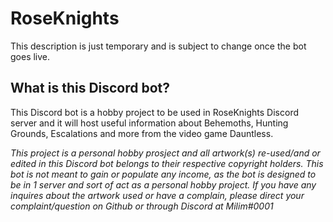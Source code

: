 # RoseKnights

This description is just temporary and is subject to change once the bot goes live.

## What is this Discord bot?
This Discord bot is a hobby project to be used in RoseKnights Discord server and it will host useful information about Behemoths, Hunting Grounds, Escalations and more from the video game Dauntless.

*This project is a personal hobby prosject and all artwork(s) re-used/and or edited in this Discord bot belongs to their respective copyright holders. This bot is not meant to gain or populate any income, as the bot is designed to be in 1 server and sort of act as a personal hobby project. If you have any inquires about the artwork used or have a complain, please direct your complaint/question on Github or through Discord at Milim#0001*